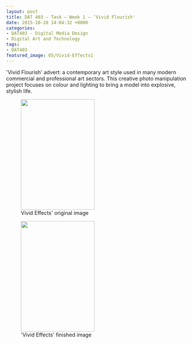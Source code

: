 ```yaml
---
layout: post
title: DAT 403 – Task – Week 1 – ‘Vivid Flourish'
date: 2015-10-28 14:04:32 +0000
categories:
- DAT403 - Digital Media Design
- Digital Art and Technology
tags:
- DAT403
featured_image: 05/Vivid-Effects1
---
```

'Vivid Flourish' advert: a contemporary art style used in many modern commercial and professional art sectors. This creative photo manipulation project focuses on colour and lighting to bring a model into explosive, stylish life.

<div class="gallery">

<figure><a href="https://res.cloudinary.com/circleseven/image/upload/q_auto,f_auto/05/Vivid-Effects-cutout"><img src="https://res.cloudinary.com/circleseven/image/upload/q_auto,f_auto/05/Vivid-Effects-cutout" width="200" height="300" alt="" loading="lazy"></a><figcaption>Vivid Effects' original image</figcaption></figure>
<figure><a href="https://res.cloudinary.com/circleseven/image/upload/q_auto,f_auto/05/Vivid-Effects"><img src="https://res.cloudinary.com/circleseven/image/upload/q_auto,f_auto/05/Vivid-Effects" width="200" height="300" alt="" loading="lazy"></a><figcaption>'Vivid Effects' finished image</figcaption></figure>

</div>
